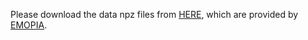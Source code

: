 
Please download the data npz files from [HERE]([https://drive.google.com/file/d/17dKUf33ZsDbHC5Z6rkQclge3ppDTVCMP/view]), which are provided by [EMOPIA](https://github.com/annahung31/EMOPIA/).

